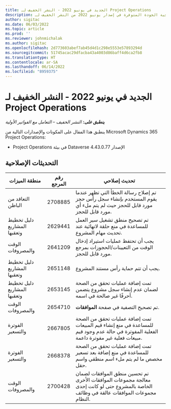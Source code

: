 ```yaml
---
title: الجديد في يونيو 2022 - النشر الخفيف لـ Project Operations
description: يوفر هذا الموضوع معلومات حول التحديثات الإصلاحية الجودة المتوفرة في إصدار يونيو 2022 من النشر الخفيف لـ Microsoft Dynamics 365 Project Operations.
author: sigitac
ms.date: 06/03/2022
ms.topic: article
ms.prod: ''
ms.reviewer: johnmichalak
ms.author: sigitac
ms.openlocfilehash: 2d773603abef7ab45d4d1c298e5553e57893294d
ms.sourcegitcommit: 51745acac29dfacba43a4003d86baff4d6ca2fb8
ms.translationtype: HT
ms.contentlocale: ar-SA
ms.lasthandoff: 06/14/2022
ms.locfileid: "8959375"
---
```

# <a name="whats-new-june-2022---project-operations-lite-deployment"></a>الجديد في يونيو 2022 - النشر الخفيف لـ Project Operations

_**ينطبق على:** النشر الخفيف – التعامل مع الفواتير الأولية_

ينطبق هذا المقال على المكونات والإصدارات التالية من Microsoft Dynamics 365 Project Operations:

- Project Operations في بيئة Dataverse الإصدار 4.43.0.77

## <a name="quality-updates"></a>التحديثات الإصلاحية

| منطقة الميزات | رقم المرجع | تحديث إصلاحي |
| --- | --- | --- |
| التعاقد من الباطن | 2708885 | تم إصلاح رسالة الخطأ التي تظهر عندما يقوم المستخدم بإنشاء سجل رأس حجز مورد قابل للحجز حيث لم يتم ملء أي مورد قابل للحجز. |
| دليل تخطيط المشاريع وتعقبها | 2629441 | تم تصحيح منطق تشغيل سير العمل للمساعدة في منع حلقة لانهائية عند تحديث مهام المشروع. |
| الوقت والمصروفات | 2641209 | يجب أن تحتفظ عمليات استيراد إدخال الوقت من التعيينات/الحجوزات بمرجع مورد قابل للحجز. |
| دليل تخطيط المشاريع وتعقبها | 2651148 | يجب أن تتم حماية رأس مستند المشروع.|
| دليل تخطيط المشاريع وتعقبها | 2653145 | تمت إضافة عمليات تحقق من الصحة لضمان عدم إنشاء سجل مشروع يتضمن أحرفًا غير صالحة في اسمه. |
| الوقت والمصروفات | 2654710 | تم تصحيح التصفية في صفحة **الموافقات**. |
| الفوترة والتسعير | 2667805 | تمت إضافة عمليات تحقق من الصحة للمساعدة في منع إنشاء قيم المبيعات الفعلية المفوترة في حالة عدم وجود قيم مبيعات فعلية غير مفوترة داعمة. |
| الفوترة والتسعير | 2668378 | تمت إضافة عمليات تحقق من الصحة للمساعدة في منع إضافة بعد تسعير مخصص ما لم يتم ملء اسم منطقي واسم حقل. |
| الوقت والمصروفات | 2700428 | تم تحسين منطق الموافقات لضمان معالجة مجموعات الموافقات الأخرى الخاصة بالمشروع حتى لو كانت إحدى مجموعات الموافقات عالقة في وظائف النظام. |
